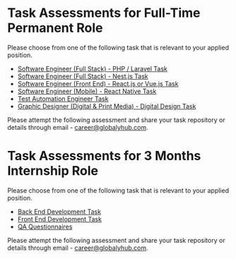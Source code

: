 # Task Assessments for Full-Time Permanent Role

Please choose from one of the following task that is relevant to your applied position.
- <a href="https://github.com/IntroCept/Task-Assessments/blob/master/Full%20Stack%20PHP%20Javascript%20Task.md">Software Engineer (Full Stack) - PHP / Laravel Task</a>
- <a href="https://github.com/IntroCept/Task-Assessments/blob/master/Backend%20Nest%20JS%20Task.md">Software Engineer (Full Stack) - Nest.js Task</a>
- <a href="https://github.com/IntroCept/Task-Assessments/blob/master/Front%20End%20Task.md">Software Engineer (Front End) - React.js or Vue.js Task</a>
- <a href="https://github.com/IntroCept/Task-Assessments/blob/master/Mobile%20React%20Native%20Task.md">Software Engineer (Mobile) - React Native Task</a>
- <a href="https://github.com/IntroCept/Task-Assessments/blob/master/QA%20Automation%20Engineer%20Task.md"> Test Automation Engineer Task</a>
- <a href="https://github.com/IntroCept/Task-Assessments/blob/master/Graphic%20Designer%20Task.md">Graphic Designer (Digital & Print Media) - Digital Design Task</a>

Please attempt the following assessment and share your task repository or details through email - career@globalyhub.com.


# Task Assessments for 3 Months Internship Role

Please choose from one of the following task that is relevant to your applied position.
- <a href="https://github.com/IntroCept/Task-Assessments/blob/master/Internship%20Backend%20Task.md">Back End Development Task</a>
- <a href="https://github.com/IntroCept/Task-Assessments/blob/master/Internship%20Frondend%20Task.md">Front End Development Task</a>
- <a href="https://github.com/IntroCept/Task-Assessments/blob/master/Internship%20QA%20Questions.md">QA Questionnaires</a>


Please attempt the following assessment and share your task repository or details through email - career@globalyhub.com.
